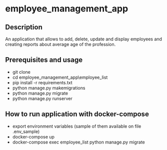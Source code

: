 # employee_management_app

## Description

An application that allows to add, delete, update and display employees and creating reports about average age of the profession.

## Prerequisites and usage

- git clone
- cd employee_management_app\employee_list
- pip install -r requirements.txt
- python manage.py makemigrations
- python manage.py migrate
- python manage.py runserver

## How to run application with docker-compose

- export environment variables (sample of them available on file .env_sample)
- docker-compose up
- docker-compose exec employee_list python manage.py migrate
